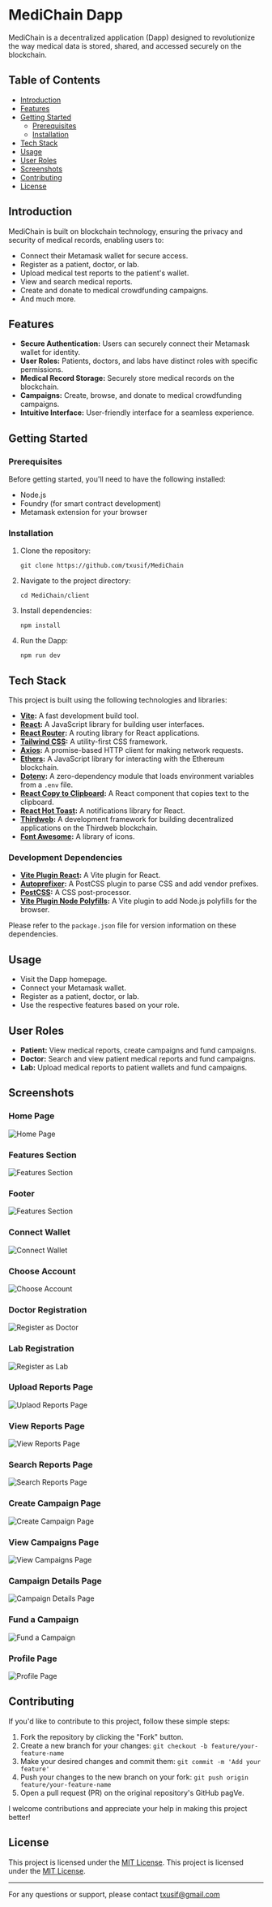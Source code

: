 # MediChain Dapp

MediChain is a decentralized application (Dapp) designed to revolutionize the way medical data is stored, shared, and accessed securely on the blockchain.

## Table of Contents

- [Introduction](#introduction)
- [Features](#features)
- [Getting Started](#getting-started)
  - [Prerequisites](#prerequisites)
  - [Installation](#installation)
- [Tech Stack](#tech-stack)
- [Usage](#usage)
- [User Roles](#user-roles)
- [Screenshots](#screenshots)
- [Contributing](#contributing)
- [License](#license)

## Introduction

MediChain is built on blockchain technology, ensuring the privacy and security of medical records, enabling users to:

- Connect their Metamask wallet for secure access.
- Register as a patient, doctor, or lab.
- Upload medical test reports to the patient's wallet.
- View and search medical reports.
- Create and donate to medical crowdfunding campaigns.
- And much more.

## Features

- **Secure Authentication:** Users can securely connect their Metamask wallet for identity.
- **User Roles:** Patients, doctors, and labs have distinct roles with specific permissions.
- **Medical Record Storage:** Securely store medical records on the blockchain.
- **Campaigns:** Create, browse, and donate to medical crowdfunding campaigns.
- **Intuitive Interface:** User-friendly interface for a seamless experience.

## Getting Started

### Prerequisites

Before getting started, you'll need to have the following installed:

- Node.js
- Foundry (for smart contract development)
- Metamask extension for your browser

### Installation

1. Clone the repository:

   ```
   git clone https://github.com/txusif/MediChain
   ```

2. Navigate to the project directory:

   ```
   cd MediChain/client
   ```

3. Install dependencies:

   ```
   npm install
   ```

4. Run the Dapp:
   ```
   npm run dev
   ```

## Tech Stack

This project is built using the following technologies and libraries:

- **[Vite](https://vitejs.dev/):** A fast development build tool.
- **[React](https://reactjs.org/):** A JavaScript library for building user interfaces.
- **[React Router](https://reactrouter.com/):** A routing library for React applications.
- **[Tailwind CSS](https://tailwindcss.com/):** A utility-first CSS framework.
- **[Axios](https://axios-http.com/):** A promise-based HTTP client for making network requests.
- **[Ethers](https://docs.ethers.io/v5/):** A JavaScript library for interacting with the Ethereum blockchain.
- **[Dotenv](https://github.com/motdotla/dotenv):** A zero-dependency module that loads environment variables from a `.env` file.
- **[React Copy to Clipboard](https://github.com/nkbt/react-copy-to-clipboard):** A React component that copies text to the clipboard.
- **[React Hot Toast](https://carloscuesta.me/react-hot-toast/):** A notifications library for React.
- **[Thirdweb](https://thirdweb.io/):** A development framework for building decentralized applications on the Thirdweb blockchain.
- **[Font Awesome](https://fontawesome.com/):** A library of icons.

### Development Dependencies

- **[Vite Plugin React](https://github.com/vitejs/vite-plugin-react):** A Vite plugin for React.
- **[Autoprefixer](https://github.com/postcss/autoprefixer):** A PostCSS plugin to parse CSS and add vendor prefixes.
- **[PostCSS](https://postcss.org/):** A CSS post-processor.
- **[Vite Plugin Node Polyfills](https://github.com/alloc/vite-plugin-polyfill):** A Vite plugin to add Node.js polyfills for the browser.

Please refer to the `package.json` file for version information on these dependencies.

## Usage

- Visit the Dapp homepage.
- Connect your Metamask wallet.
- Register as a patient, doctor, or lab.
- Use the respective features based on your role.

## User Roles

- **Patient:** View medical reports, create campaigns and fund campaigns.
- **Doctor:** Search and view patient medical reports and fund campaigns.
- **Lab:** Upload medical reports to patient wallets and fund campaigns.

## Screenshots

### Home Page
![Home Page](results/welcomPage.png)
### Features Section
![Features Section](results/featureSection.png)
### Footer
![Features Section](results/footer.png)
### Connect Wallet
![Connect Wallet](results/connectWallet.png)
### Choose Account
![Choose Account](results/selectAccount.png)
### Doctor Registration
![Register as Doctor](results/doctorRegister.png)
### Lab Registration
![Register as Lab](results/labRegister.png)
### Upload Reports Page
![Uplaod Reports Page](results/uploadReport.png)
### View Reports Page
![View Reports Page](results/reports.png)
### Search Reports Page
![Search Reports Page](results/searchReports.png)
### Create Campaign Page
![Create Campaign Page](results/createCampaign.png)
### View Campaigns Page
![View Campaigns Page](results/campaigns.png)
### Campaign Details Page
![Campaign Details Page](results/campaignDetails.png)
### Fund a Campaign
![Fund a Campaign](results/fundCampaign.png)
### Profile Page
![Profile Page](results/profilePage.png)
### 

## Contributing

If you'd like to contribute to this project, follow these simple steps:

1. Fork the repository by clicking the "Fork" button.
2. Create a new branch for your changes: `git checkout -b feature/your-feature-name`
3. Make your desired changes and commit them: `git commit -m 'Add your feature'`
4. Push your changes to the new branch on your fork: `git push origin feature/your-feature-name`
5. Open a pull request (PR) on the original repository's GitHub pagVe.

I welcome contributions and appreciate your help in making this project better!

## License

This project is licensed under the [MIT License](client/LICENSE.md).
This project is licensed under the [MIT License](client/LICENSE).

---

For any questions or support, please contact txusif@gmail.com
